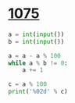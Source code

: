 # [1075](https://www.acmicpc.net/problem/1075)

```python
a = int(input())
b = int(input())

a = a - a % 100
while a % b != 0:
    a += 1

c = a % 100
print('%02d' % c)
```

